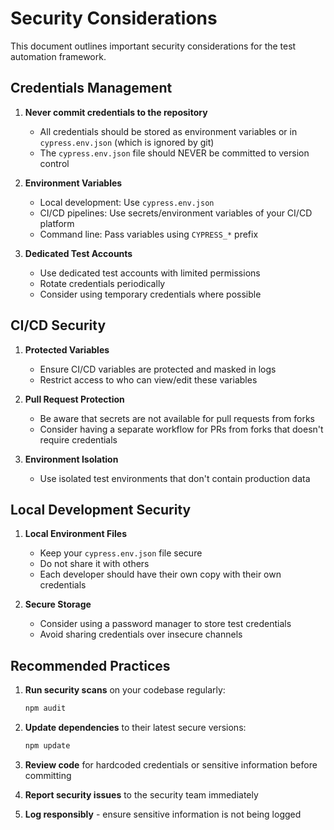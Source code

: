 # Security Considerations

This document outlines important security considerations for the test automation framework.

## Credentials Management

1. **Never commit credentials to the repository**
   - All credentials should be stored as environment variables or in `cypress.env.json` (which is ignored by git)
   - The `cypress.env.json` file should NEVER be committed to version control

2. **Environment Variables**
   - Local development: Use `cypress.env.json`
   - CI/CD pipelines: Use secrets/environment variables of your CI/CD platform
   - Command line: Pass variables using `CYPRESS_*` prefix

3. **Dedicated Test Accounts**
   - Use dedicated test accounts with limited permissions
   - Rotate credentials periodically
   - Consider using temporary credentials where possible

## CI/CD Security

1. **Protected Variables**
   - Ensure CI/CD variables are protected and masked in logs
   - Restrict access to who can view/edit these variables

2. **Pull Request Protection**
   - Be aware that secrets are not available for pull requests from forks
   - Consider having a separate workflow for PRs from forks that doesn't require credentials

3. **Environment Isolation**
   - Use isolated test environments that don't contain production data

## Local Development Security

1. **Local Environment Files**
   - Keep your `cypress.env.json` file secure
   - Do not share it with others
   - Each developer should have their own copy with their own credentials

2. **Secure Storage**
   - Consider using a password manager to store test credentials
   - Avoid sharing credentials over insecure channels

## Recommended Practices

1. **Run security scans** on your codebase regularly:
   ```bash
   npm audit
   ```

2. **Update dependencies** to their latest secure versions:
   ```bash
   npm update
   ```

3. **Review code** for hardcoded credentials or sensitive information before committing

4. **Report security issues** to the security team immediately

5. **Log responsibly** - ensure sensitive information is not being logged